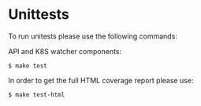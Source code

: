 # Unittests

To run unitests please use the following commands:

API and K8S watcher components:

```
$ make test
```

In order to get the full HTML coverage report please use:
```
$ make test-html
```